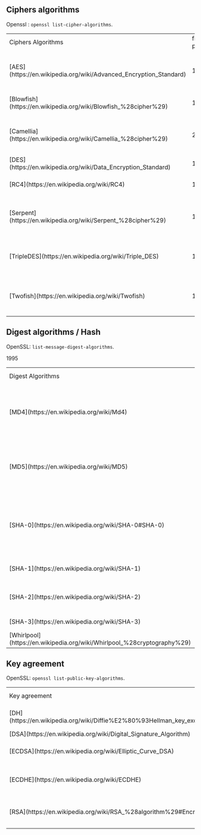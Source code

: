 Ciphers algorithms
-------------------------
Openssl : `openssl list-cipher-algorithms`.
<table class="table table-striped table-bordered table-condensed">
    <tr><td>Ciphers Algorithms</td><td>first published</td><td>Key sizes</td><td>Note</td></tr>
    <tr><td>[AES](https://en.wikipedia.org/wiki/Advanced_Encryption_Standard)</td><td>1998</td><td>128, 192 or 256 bits</td><td>[AES winner](https://en.wikipedia.org/wiki/Advanced_Encryption_Standard_process)</td></tr>
    <tr><td>[Blowfish](https://en.wikipedia.org/wiki/Blowfish_%28cipher%29)</td><td>1993</td><td>32 - 448 bits</td><td>successor: Twofish</td></tr>
    <tr><td>[Camellia](https://en.wikipedia.org/wiki/Camellia_%28cipher%29)</td><td>2000</td><td>128, 192 or 256 bits</td><td></td></tr>
    <tr class="error"><td>[DES](https://en.wikipedia.org/wiki/Data_Encryption_Standard)</td><td> 1977/1979</td><td>56 bits</td><td></td></tr>
    <tr class="error"><td>[RC4](https://en.wikipedia.org/wiki/RC4)</td><td>1987</td><td>40–2,048 bits</td><td></td></tr>
    <tr class="good"><td>[Serpent](https://en.wikipedia.org/wiki/Serpent_%28cipher%29)</td><td>1998</td><td>128, 192 or 256 bits</td><td>[AES finalist](https://en.wikipedia.org/wiki/Advanced_Encryption_Standard_process)</td></tr>
    <tr><td>[TripleDES](https://en.wikipedia.org/wiki/Triple_DES)</td><td>1998</td><td>56, 112 or 168 bits</td><td>a.k.a DES3</td></tr>
    <tr><td>[Twofish](https://en.wikipedia.org/wiki/Twofish)</td><td>1998</td><td>128, 192 or 256 bits</td><td>[AES finalist](https://en.wikipedia.org/wiki/Advanced_Encryption_Standard_process)</td></tr>
</table>

Digest algorithms / Hash
---------------------
OpenSSL: `list-message-digest-algorithms`.
<table class="table table-striped table-bordered table-condensed">
<tr><td>Digest Algorithms</td><td>first published</td><td>Key sizes</td><td>Note</td></tr>
    <tr class="error"><td>[MD4](https://en.wikipedia.org/wiki/Md4)</td><td>1990</td><td>128 bits</td> <td>harmful since 1991, obsolete (collision) since 1995.</td></tr>
    <tr class="error"><td>[MD5](https://en.wikipedia.org/wiki/MD5)</td><td>1992</td><td>128 bits</td> <td>harmful since 1996, obsolete (collision) since 2004.</td></tr>
    <tr class="error"><td>[SHA-0](https://en.wikipedia.org/wiki/SHA-0#SHA-0)</td><td>1993</td><td>160 bits</td> <td>harmful since 1998, obsolete (collision totale) since 2004.</td></tr>
    <tr class="warning"><td>[SHA-1](https://en.wikipedia.org/wiki/SHA-1)</td>1995<td></td><td>160 bits</td> <td>harmful since 2005.</td></tr>
    <tr><td>[SHA-2](https://en.wikipedia.org/wiki/SHA-2)</td><td>2001</td><td>224/256 bits or 384/512 bits</td> <td>-</td></tr>
    <tr><td>[SHA-3](https://en.wikipedia.org/wiki/SHA-3)</td><td>soon?</td><td></td> <td>in progress</td></tr>
    <tr class="good"><td>[Whirlpool](https://en.wikipedia.org/wiki/Whirlpool_%28cryptography%29)</td><td>2000</td><td>512 bits</td> <td></td></tr>
</table>

Key agreement
---------------------------
OpenSSL: `openssl list-public-key-algorithms`.
<table class="table table-striped table-bordered table-condensed">
    <tr><td>Key agreement</td><td>first published</td><td>Key sizes</td><td>Note</td></tr>
    <tr><td>[DH](https://en.wikipedia.org/wiki/Diffie%E2%80%93Hellman_key_exchange)</td><td></td><td></td><td>a.k.a Diffie-Hellman</td></tr>
    <tr><td>[DSA](https://en.wikipedia.org/wiki/Digital_Signature_Algorithm)</td><td>1991</td><td></td><td></td></tr>
    <tr><td>[ECDSA](https://en.wikipedia.org/wiki/Elliptic_Curve_DSA)</td><td></td><td></td><td>Elliptic Curve DSA</td></tr>
    <tr><td>[ECDHE](https://en.wikipedia.org/wiki/ECDHE)</td><td></td><td></td><td> Elliptic Curve Diffie-Hellman</td></tr>
    <tr><td>[RSA](https://en.wikipedia.org/wiki/RSA_%28algorithm%29#Encryption)</td><td>1977</td><td>1,024 to 4,096 bit</td><td></td></tr>
</table>

